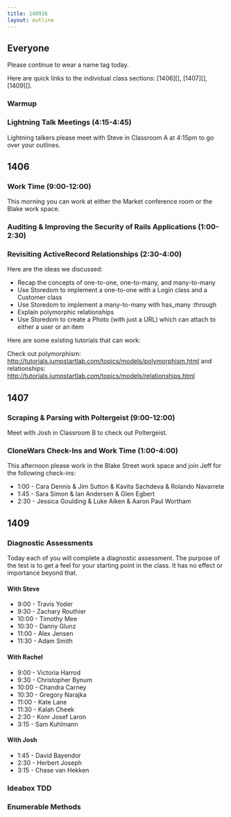 ```yaml
---
title: 140916
layout: outline
---
```


## Everyone

Please continue to wear a name tag today.

Here are quick links to the individual class sections: [1406][], [1407][], [1409][].

### Warmup

### Lightning Talk Meetings (4:15-4:45)

Lightning talkers please meet with Steve in Classroom A at 4:15pm to go over your
outlines.

## 1406

### Work Time (9:00-12:00)

This morning you can work at either the Market conference room or the Blake work
space.

### Auditing & Improving the Security of Rails Applications (1:00-2:30)

### Revisiting ActiveRecord Relationships (2:30-4:00)

Here are the ideas we discussed:

* Recap the concepts of one-to-one, one-to-many, and many-to-many
* Use Storedom to implement a one-to-one with a Login class and a Customer class
* Use Storedom to implement a many-to-many with has_many :through
* Explain polymorphic relationships
* Use Storedom to create a Photo (with just a URL) which can attach to either
a user or an item

Here are some existing tutorials that can work:

Check out polymorphism: http://tutorials.jumpstartlab.com/topics/models/polymorphism.html
and relationships: http://tutorials.jumpstartlab.com/topics/models/relationships.html

## 1407

### Scraping & Parsing with Poltergeist (9:00-12:00)

Meet with Josh in Classroom B to check out Poltergeist.

### CloneWars Check-Ins and Work Time (1:00-4:00)

This afternoon please work in the Blake Street work space and join Jeff for
the following check-ins:

* 1:00 - Cara Dennis & Jim Sutton & Kavita Sachdeva & Rolando Navarrete
* 1:45 - Sara Simon & Ian Andersen & Glen Egbert
* 2:30 - Jessica Goulding & Luke Aiken & Aaron Paul Wortham

## 1409

### Diagnostic Assessments

Today each of you will complete a diagnostic assessment. The purpose of the
test is to get a feel for your starting point in the class. It has no effect or
importance beyond that.

#### With Steve

* 9:00 - Travis Yoder
* 9:30 - Zachary Routhier
* 10:00 - Timothy Mee
* 10:30 - Danny Glunz
* 11:00 - Alex Jensen
* 11:30 - Adam Smith


#### With Rachel

* 9:00 - Victoria Harrod
* 9:30 - Christopher Bynum
* 10:00 - Chandra Carney
* 10:30 - Gregory Narajka
* 11:00 - Kate Lane
* 11:30 - Kalah Cheek
* 2:30 - Konr Josef Laron
* 3:15 - Sam Kuhlmann

#### With Josh

* 1:45 - David Bayendor
* 2:30 - Herbert Joseph
* 3:15 - Chase van Hekken

### Ideabox TDD

### Enumerable Methods
